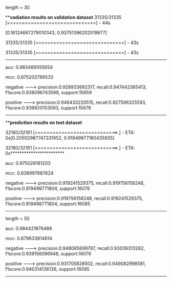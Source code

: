 
length = 30

**************vadiation results on validation dataset************
31335/31335 [==============================] - 44s   

[0.16124667279010343, 0.93751396202519877]

31335/31335 [==============================] - 43s   

31335/31335 [==============================] - 43s     
************************

auc: 0.983489055654

mcc: 0.875202786533

negative ---> precision:0.928933692317, recall:0.947442365413, f1score:0.938096743598, support:15659

positive ---> precision:0.946433220515, recall:0.927596325593, f1score:0.936920103093, support:15676
************************

**************prediction results on test dataset************

32160/32161 [============================>.] - ETA: 0s[0.20502987747331952, 0.91949877180435935]

32160/32161 [============================>.] - ETA: 0s************************

auc: 0.975026181203

mcc: 0.838997687624

negative ---> precision:0.919241529375, recall:0.919756158248, f1score:0.919498771804, support:16076

positive ---> precision:0.919756158248, recall:0.919241529375, f1score:0.919498771804, support:16085

************************


length = 50

auc: 0.984421876488

mcc: 0.879633814614

negative ---> precision:0.948085699797, recall:0.93039313262, f1score:0.939156096948, support:16076

positive ---> precision:0.931705828502, recall:0.949082996581, f1score:0.940314136126, support:16085

************************



